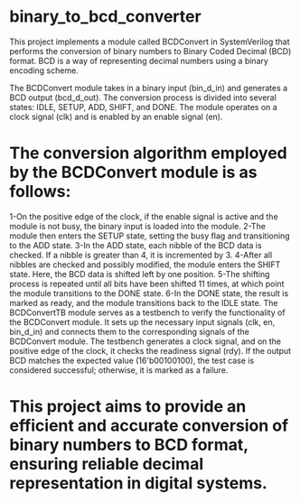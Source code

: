 # binary_to_bcd_converter
This project implements a module called BCDConvert in SystemVerilog that performs the conversion of binary numbers to Binary Coded Decimal (BCD) format. BCD is a way of representing decimal numbers using a binary encoding scheme.

The BCDConvert module takes in a binary input (bin_d_in) and generates a BCD output (bcd_d_out). The conversion process is divided into several states: IDLE, SETUP, ADD, SHIFT, and DONE. The module operates on a clock signal (clk) and is enabled by an enable signal (en).

# The conversion algorithm employed by the BCDConvert module is as follows:
1-On the positive edge of the clock, if the enable signal is active and the module is not busy, the binary input is loaded into the module.
2-The module then enters the SETUP state, setting the busy flag and transitioning to the ADD state.
3-In the ADD state, each nibble of the BCD data is checked. If a nibble is greater than 4, it is incremented by 3.
4-After all nibbles are checked and possibly modified, the module enters the SHIFT state. Here, the BCD data is shifted left by one position.
5-The shifting process is repeated until all bits have been shifted 11 times, at which point the module transitions to the DONE state.
6-In the DONE state, the result is marked as ready, and the module transitions back to the IDLE state.
The BCDConvertTB module serves as a testbench to verify the functionality of the BCDConvert module. It sets up the necessary input signals (clk, en, bin_d_in) and connects them to the corresponding signals of the BCDConvert module. The testbench generates a clock signal, and on the positive edge of the clock, it checks the readiness signal (rdy). If the output BCD matches the expected value (16'b00100100), the test case is considered successful; otherwise, it is marked as a failure.

# This project aims to provide an efficient and accurate conversion of binary numbers to BCD format, ensuring reliable decimal representation in digital systems.
